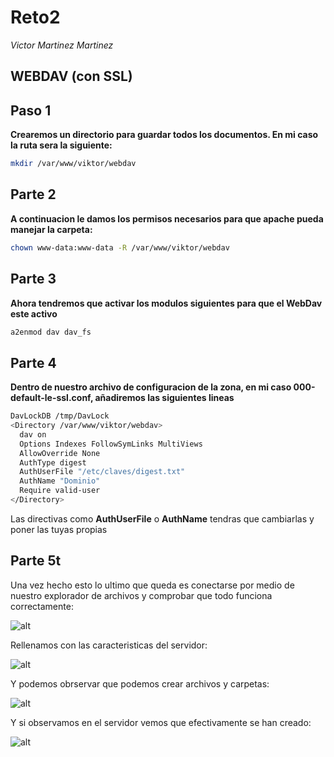 # Reto2
*Victor Martinez Martinez*

WEBDAV (con SSL)
---

## Paso 1

**Crearemos un directorio para guardar todos los documentos. En mi caso la ruta sera la siguiente:**
```bash
mkdir /var/www/viktor/webdav
```

## Parte 2

**A continuacion le damos los permisos necesarios para que apache pueda manejar la carpeta:**

```bash
chown www-data:www-data -R /var/www/viktor/webdav
```

## Parte 3

**Ahora tendremos que activar los modulos siguientes para que el WebDav este activo**

```bash
a2enmod dav dav_fs
```

## Parte 4

**Dentro de nuestro archivo de configuracion de la zona, en mi caso 000-default-le-ssl.conf, añadiremos las siguientes lineas**

```bash
DavLockDB /tmp/DavLock
<Directory /var/www/viktor/webdav>
  dav on
  Options Indexes FollowSymLinks MultiViews
  AllowOverride None
  AuthType digest
  AuthUserFile "/etc/claves/digest.txt"
  AuthName "Dominio"
  Require valid-user
</Directory>
```

Las directivas como **AuthUserFile** o **AuthName** tendras que cambiarlas y poner las tuyas propias

## Parte 5t

Una vez hecho esto lo ultimo que queda es conectarse por medio de nuestro explorador de archivos y comprobar que todo funciona correctamente:

![alt](./img/1.png)

Rellenamos con las caracteristicas del servidor:

![alt](./img/2.png)

Y podemos obrservar que podemos crear archivos y carpetas:

![alt](./img/3.png)

Y si observamos en el servidor vemos que efectivamente se han creado:

![alt](./img/4.png)

